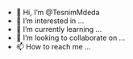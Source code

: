- 👋 Hi, I’m @TesnimMdeda
- 👀 I’m interested in ...
- 🌱 I’m currently learning ...
- 💞️ I’m looking to collaborate on ...
- 📫 How to reach me ...

<!---
TesnimMdeda/TesnimMdeda is a ✨ special ✨ repository because its `README.md` (this file) appears on your GitHub profile.
You can click the Preview link to take a look at your changes.
--->
